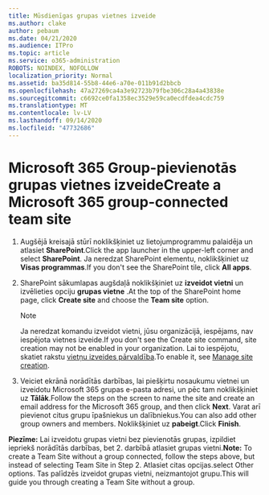 ```yaml
---
title: Mūsdienīgas grupas vietnes izveide
ms.author: clake
author: pebaum
ms.date: 04/21/2020
ms.audience: ITPro
ms.topic: article
ms.service: o365-administration
ROBOTS: NOINDEX, NOFOLLOW
localization_priority: Normal
ms.assetid: ba35d814-55b8-44e6-a70e-011b91d2bbcb
ms.openlocfilehash: 47a27269ca4a3e92723b79fbe306c28a4a43838e
ms.sourcegitcommit: c6692ce0fa1358ec3529e59ca0ecdfdea4cdc759
ms.translationtype: MT
ms.contentlocale: lv-LV
ms.lasthandoff: 09/14/2020
ms.locfileid: "47732686"
---
```

# <a name="create-a-microsoft-365-group-connected-team-site"></a><span data-ttu-id="823c1-102">Microsoft 365 Group-pievienotās grupas vietnes izveide</span><span class="sxs-lookup"><span data-stu-id="823c1-102">Create a Microsoft 365 group-connected team site</span></span>

1. <span data-ttu-id="823c1-103">Augšējā kreisajā stūrī noklikšķiniet uz lietojumprogrammu palaidēja un atlasiet **SharePoint**.</span><span class="sxs-lookup"><span data-stu-id="823c1-103">Click the app launcher in the upper-left corner and select **SharePoint**.</span></span> <span data-ttu-id="823c1-104">Ja neredzat SharePoint elementu, noklikšķiniet uz **Visas programmas**.</span><span class="sxs-lookup"><span data-stu-id="823c1-104">If you don't see the SharePoint tile, click **All apps**.</span></span>
    
2. <span data-ttu-id="823c1-105">SharePoint sākumlapas augšdaļā noklikšķiniet uz **izveidot vietni** un izvēlieties opciju **grupas vietne** .</span><span class="sxs-lookup"><span data-stu-id="823c1-105">At the top of the SharePoint home page, click **Create site** and choose the **Team site** option.</span></span> 
    
    > [!NOTE]
    > <span data-ttu-id="823c1-106">Ja neredzat komandu izveidot vietni, jūsu organizācijā, iespējams, nav iespējota vietnes izveide.</span><span class="sxs-lookup"><span data-stu-id="823c1-106">If you don't see the Create site command, site creation may not be enabled in your organization.</span></span> <span data-ttu-id="823c1-107">Lai to iespējotu, skatiet rakstu [vietņu izveides pārvaldība](https://go.microsoft.com/fwlink/?linkid=2009644).</span><span class="sxs-lookup"><span data-stu-id="823c1-107">To enable it, see [Manage site creation](https://go.microsoft.com/fwlink/?linkid=2009644).</span></span> 
  
3. <span data-ttu-id="823c1-108">Veiciet ekrānā norādītās darbības, lai piešķirtu nosaukumu vietnei un izveidotu Microsoft 365 grupas e-pasta adresi, un pēc tam noklikšķiniet uz **Tālāk**.</span><span class="sxs-lookup"><span data-stu-id="823c1-108">Follow the steps on the screen to name the site and create an email address for the Microsoft 365 group, and then click **Next**.</span></span> <span data-ttu-id="823c1-109">Varat arī pievienot citus grupu īpašniekus un dalībniekus.</span><span class="sxs-lookup"><span data-stu-id="823c1-109">You can also add other group owners and members.</span></span> <span data-ttu-id="823c1-110">Noklikšķiniet uz **pabeigt**.</span><span class="sxs-lookup"><span data-stu-id="823c1-110">Click **Finish**.</span></span>
  
 <span data-ttu-id="823c1-111">**Piezīme:** Lai izveidotu grupas vietni bez pievienotās grupas, izpildiet iepriekš norādītās darbības, bet 2. darbībā atlasiet grupas vietni.</span><span class="sxs-lookup"><span data-stu-id="823c1-111">**Note:** To create a Team Site without a group connected, follow the steps above, but instead of selecting Team Site in Step 2.</span></span> <span data-ttu-id="823c1-112">Atlasiet citas opcijas.</span><span class="sxs-lookup"><span data-stu-id="823c1-112">select Other options.</span></span> <span data-ttu-id="823c1-113">Tas palīdzēs izveidot grupas vietni, neizmantojot grupu.</span><span class="sxs-lookup"><span data-stu-id="823c1-113">This will guide you through creating a Team Site without a group.</span></span> 
    

